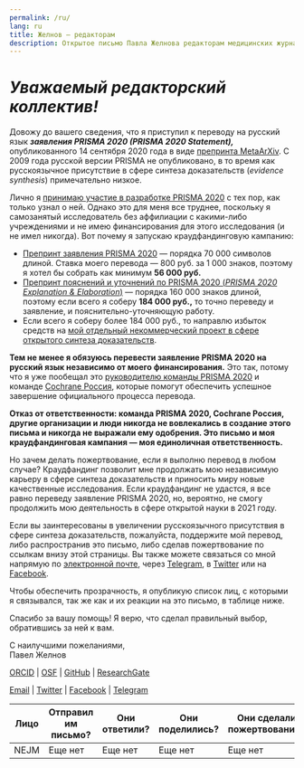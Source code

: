 ```yaml
---
permalink: /ru/
lang: ru
title: Желнов — редакторам
description: Открытое письмо Павла Желнова редакторам медицинских журналов о его русском переводе заявления PRISMA 2020.
---
```


# _Уважаемый редакторский коллектив!_

Довожу до вашего сведения, что я приступил к переводу на русский язык _**заявления PRISMA 2020 (PRISMA 2020 Statement),**_ опубликованного 14 сентября 2020 года в виде [препринта MetaArXiv](https://doi.org/10.31222/osf.io/v7gm2). С 2009 года русской версии PRISMA не опубликовано, в то время как русскоязычное присутствие в сфере синтеза доказательств (_evidence synthesis_) примечательно низкое.

Лично я [принимаю участие в разработке PRISMA 2020](https://doi.org/10.17605/OSF.IO/MKCB5) с тех пор, как только узнал о ней. Однако это для меня все труднее, поскольку я самозанятый исследователь без аффилиации с какими-либо учреждениями и не имею финансирования для этого исследования (и не имел никогда). Вот почему я запускаю краудфандинговую кампанию:

* [Препринт заявления PRISMA 2020](https://doi.org/10.31222/osf.io/v7gm2) — порядка 70&nbsp;000 символов длиной. Ставка моего перевода —  800&nbsp;руб. за 1&nbsp;000 знаков, поэтому я хотел бы собрать как минимум **56&nbsp;000&nbsp;руб.**
* [Препринт пояснений и уточнений по PRISMA 2020 (_PRISMA 2020 Explanation & Elaboration_)](https://doi.org/10.31222/osf.io/gwdhk) — порядка 160&nbsp;000 знаков длиной, поэтому если всего я соберу **184&nbsp;000&nbsp;руб.,** то точно переведу и заявление, и пояснительно-уточняющую работу.
* Если всего я соберу более 184&nbsp;000&nbsp;руб., то направлю избыток средств на [мой отдельный некоммерческий проект в сфере открытого синтеза доказательств](https://zheln.com).

**Тем не менее я обязуюсь перевести заявление PRISMA 2020 на русский язык независимо от моего финансирования.** Это так, потому что я уже пообещал это [руководителю команды PRISMA 2020](https://twitter.com/mjpages) и команде [Cochrane Россия](https://russia.cochrane.org), которые помогут обеспечить успешное завершение официального процесса перевода.

**Отказ от ответственности: команда PRISMA 2020, Cochrane Россия, другие организации и люди никогда не вовлекались в создание этого письма и никогда не выражали ему одобрения. Это письмо и моя краудфандинговая кампания — моя единоличная ответственность.**

Но зачем делать пожертвование, если я выполню перевод в любом случае? Краудфандинг позволит мне продолжать мою независимую карьеру в сфере синтеза доказательств и приносить миру новые качественные исследования. Если краудфандинг не удастся, я все равно переведу заявление PRISMA 2020, но, вероятно, не смогу продолжить мою деятельность в сфере открытой науки в 2021 году.

Если вы заинтересованы в увеличении русскоязычного присутствия в сфере синтеза доказательств, пожалуйста, поддержите мой перевод, либо распространив это письмо, либо сделав пожертвование по ссылкам внизу этой страницы. Вы также можете связаться со мной напрямую по [электронной почте](mailto:pavel@zheln.com), через [Telegram](https://t.me/drzhelnov), в [Twitter](https://twitter.com/drzhelnov) или на [Facebook](https://facebook.com/drzhelnov). 

Чтобы обеспечить прозрачность, я опубликую список лиц, с которыми я связывался, так же как и их реакции на это письмо, в таблице ниже.

Спасибо за вашу помощь! Я верю, что сделал правильный выбор, обратившись за ней к вам.

С наилучшими пожеланиями,
<br>
Павел Желнов

[ORCID](https://orcid.org/0000-0003-2767-5123) | [OSF](https://osf.io/9c83x) | [GitHub](https://github.com/pussiatoday) | [ResearchGate](https://researchgate.net/profile/Pavel_Zhelnov)

[Email](mailto:pavel@zheln.com) | [Twitter](https://twitter.com/drzhelnov) | [Facebook](https://facebook.com/drzhelnov) | [Telegram](https://t.me/drzhelnov)

| Лицо | Отправил им письмо? | Они ответили? | Они поделились? | Они сделали пожертвование? |
|---|---|---|---|---|
| NEJM | Еще нет | Еще нет | Еще нет | Еще нет |

